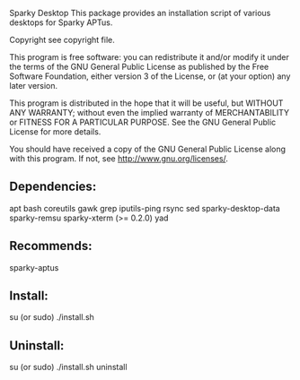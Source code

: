 Sparky Desktop
This package provides an installation script of various desktops for Sparky APTus.

Copyright see copyright file.

This program is free software: you can redistribute it and/or modify
it under the terms of the GNU General Public License as published by
the Free Software Foundation, either version 3 of the License, or
(at your option) any later version.

This program is distributed in the hope that it will be useful,
but WITHOUT ANY WARRANTY; without even the implied warranty of
MERCHANTABILITY or FITNESS FOR A PARTICULAR PURPOSE.  See the
GNU General Public License for more details.

You should have received a copy of the GNU General Public License
along with this program.  If not, see <http://www.gnu.org/licenses/>.

Dependencies:
-------------
apt
bash
coreutils
gawk
grep
iputils-ping
rsync
sed
sparky-desktop-data
sparky-remsu
sparky-xterm (>= 0.2.0)
yad

Recommends:
-------------
sparky-aptus

Install:
-------------
su (or sudo) 
./install.sh

Uninstall:
-------------
su (or sudo)
./install.sh uninstall
